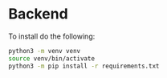 # Backend

To install do the following:

```bash
python3 -m venv venv
source venv/bin/activate
python3 -m pip install -r requirements.txt
```
